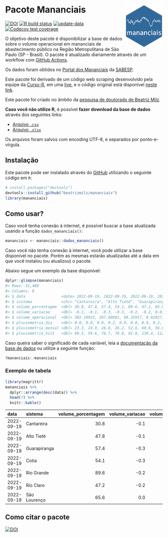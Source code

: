 
<!-- README.md is generated from README.Rmd. Please edit that file -->

# Pacote Mananciais <img src="man/figures/hexlogo.png" align="right" width = "120px"/>

<!-- badges: start -->

[![DOI](https://zenodo.org/badge/DOI/10.5281/zenodo.4733056.svg)](https://doi.org/10.5281/zenodo.4733056)
[![R build
status](https://github.com/beatrizmilz/mananciais/workflows/R-CMD-check/badge.svg)](https://github.com/beatrizmilz/mananciais/actions)
[![update-data](https://github.com/beatrizmilz/mananciais/actions/workflows/2-update_data.yaml/badge.svg)](https://github.com/beatrizmilz/mananciais/actions/workflows/2-update_data.yaml)
[![Codecov test
coverage](https://codecov.io/gh/beatrizmilz/mananciais/branch/master/graph/badge.svg)](https://codecov.io/gh/beatrizmilz/mananciais?branch=master)
<!-- badges: end -->

O objetivo deste pacote é disponibilizar a base de dados sobre o volume
operacional em mananciais de abastecimento público na Região
Metropolitana de São Paulo (SP - Brasil). O pacote é atualizado
diariamente através de um workflow com [GitHub
Actions](https://github.com/beatrizmilz/mananciais/actions).

Os dados foram obtidos no [Portal dos
Mananciais](http://mananciais.sabesp.com.br/Situacao) da
[SABESP](http://site.sabesp.com.br/site/Default.aspx).

Este pacote foi derivado de um código web scraping desenvolvido pela
equipe da [Curso-R](https://www.curso-r.com/), em uma
[live](https://youtu.be/jvZIxrMmOcQ), e o código original está
disponível [neste
link](https://github.com/curso-r/lives/blob/master/drafts/20200730_scraper_sabesp.R).

Este pacote foi criado no âmbito da [pesquisa de doutorado de Beatriz
Milz](https://beatrizmilz.github.io/tese/).

**Caso você não utilize R**, é possível **fazer download da base de
dados** através dos seguintes links:

-   [Arquivo
    `.csv`](https://github.com/beatrizmilz/mananciais/raw/master/inst/extdata/mananciais.csv)
-   [Arquivo
    `.xlsx`](https://github.com/beatrizmilz/mananciais/blob/master/inst/extdata/mananciais.xlsx?raw=true)

Os arquivos foram salvos com encoding UTF-8, e separados por
ponto-e-vírgula.

## Instalação

Este pacote pode ser instalado através do [GitHub](https://github.com/)
utilizando o seguinte código em `R`:

``` r
# install.packages("devtools")
devtools::install_github("beatrizmilz/mananciais")
library(mananciais)
```

## Como usar?

Caso você tenha conexão à internet, é possível buscar a base atualizada
usando a função `dados_mananciais()`:

``` r
mananciais <- mananciais::dados_mananciais() 
```

Caso você não tenha conexão à internet, você pode utilizar a base
disponível no pacote. Porém as mesmas estarão atualizadas até a data em
que você instalou (ou atualizou) o pacote.

Abaixo segue um exemplo da base disponível:

``` r
dplyr::glimpse(mananciais)
#> Rows: 51,480
#> Columns: 8
#> $ data                <date> 2022-09-19, 2022-09-19, 2022-09-19, 2022-09-19, 2…
#> $ sistema             <chr> "Cantareira", "Alto Tietê", "Guarapiranga", "Cotia…
#> $ volume_porcentagem  <dbl> 30.8, 47.8, 57.4, 54.1, 89.6, 47.2, 65.6, 30.9, 47…
#> $ volume_variacao     <dbl> -0.1, -0.1, -0.3, -0.3, -0.2, -0.2, 0.0, -0.1, -0.…
#> $ volume_operacional  <dbl> 302.10933, 267.68801, 98.25917, 8.92027, 100.55248…
#> $ pluviometria_dia    <dbl> 0.0, 0.0, 0.0, 0.2, 0.0, 0.0, 0.8, 0.2, 0.1, 0.2, …
#> $ pluviometria_mensal <dbl> 23.3, 24.9, 26.6, 26.2, 52.6, 60.6, 56.8, 23.3, 24…
#> $ pluviometria_hist   <dbl> 80.5, 59.6, 76.7, 76.0, 92.8, 139.4, 112.5, 80.5, …
```

Caso queira saber o significado de cada variável, leia a [documentação
da base de
dados](https://beatrizmilz.github.io/mananciais/reference/mananciais.html)
ou utilize a seguinte função:

``` r
?mananciais::mananciais
```

### Exemplo de tabela

``` r
library(magrittr)
mananciais %>% 
  dplyr::arrange(desc(data)) %>% 
  head(7) %>%
  knitr::kable()
```

| data       | sistema      | volume_porcentagem | volume_variacao | volume_operacional | pluviometria_dia | pluviometria_mensal | pluviometria_hist |
|:-----------|:-------------|-------------------:|----------------:|-------------------:|-----------------:|--------------------:|------------------:|
| 2022-09-19 | Cantareira   |               30.8 |            -0.1 |          302.10933 |              0.0 |                23.3 |              80.5 |
| 2022-09-19 | Alto Tietê   |               47.8 |            -0.1 |          267.68801 |              0.0 |                24.9 |              59.6 |
| 2022-09-19 | Guarapiranga |               57.4 |            -0.3 |           98.25917 |              0.0 |                26.6 |              76.7 |
| 2022-09-19 | Cotia        |               54.1 |            -0.3 |            8.92027 |              0.2 |                26.2 |              76.0 |
| 2022-09-19 | Rio Grande   |               89.6 |            -0.2 |          100.55248 |              0.0 |                52.6 |              92.8 |
| 2022-09-19 | Rio Claro    |               47.2 |            -0.2 |            6.44555 |              0.0 |                60.6 |             139.4 |
| 2022-09-19 | São Lourenço |               65.6 |             0.0 |           58.29672 |              0.8 |                56.8 |             112.5 |

## Como citar o pacote

[![DOI](https://zenodo.org/badge/DOI/10.5281/zenodo.4733056.svg)](https://doi.org/10.5281/zenodo.4733056)
